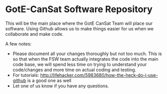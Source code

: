 GotE-CanSat Software Repository
===========

This will be the main place where the GotE CanSat Team will place our software. Using Github allows us to make things
easier for us when we collaborate and make code.

A few notes:

* Please document all your changes thoroughly but not too much. This is so that when the FSW team actually integrates the code into the main code base, we will spend less time on trying to understand your code/changes and more time on actual coding and testing.
* For tutorials: http://lifehacker.com/5983680/how-the-heck-do-i-use-github is a good one as well
* Let one of us know if you have any questions.


